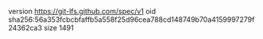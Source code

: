version https://git-lfs.github.com/spec/v1
oid sha256:56a353fcbcbfaffb5a558f25d96cea788cd148749b70a4159997279f24362ca3
size 1491
